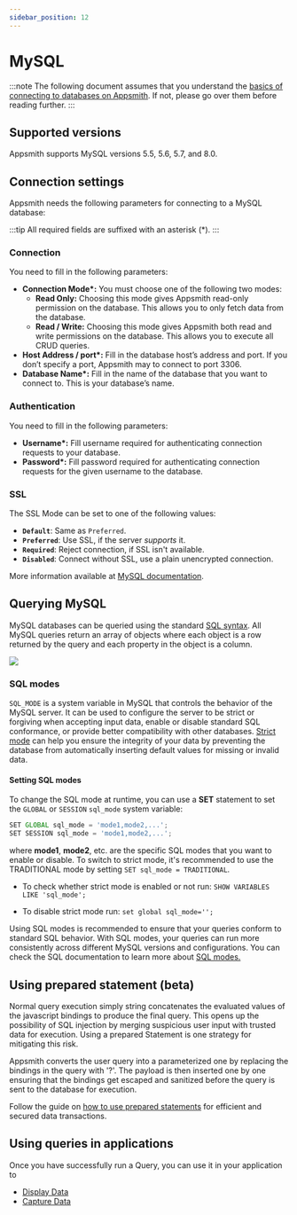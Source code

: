 ```yaml
---
sidebar_position: 12
---
```

# MySQL

:::note
The following document assumes that you understand the [basics of connecting to databases on Appsmith](/core-concepts/connecting-to-data-sources/connecting-to-databases.md#connecting-to-a-database). If not, please go over them before reading further.
:::

## **Supported versions**

Appsmith supports MySQL versions 5.5, 5.6, 5.7, and 8.0.

## Connection settings

Appsmith needs the following parameters for connecting to a MySQL database:

:::tip
All required fields are suffixed with an asterisk (\*).
:::

### **Connection**

You need to fill in the following parameters:

* **Connection Mode\*:** You must choose one of the following two modes:
  * **Read Only:** Choosing this mode gives Appsmith read-only permission on the database. This allows you to only fetch data from the database.
  * **Read / Write:** Choosing this mode gives Appsmith both read and write permissions on the database. This allows you to execute all CRUD queries.
* **Host Address / port\*:** Fill in the database host’s address and port. If you don’t specify a port, Appsmith may to connect to port 3306.
* **Database Name\*:** Fill in the name of the database that you want to connect to. This is your database’s name.

### Authentication

You need to fill in the following parameters:

* **Username\*:** Fill username required for authenticating connection requests to your database.
* **Password\*:** Fill password required for authenticating connection requests for the given username to the database.

### SSL

The SSL Mode can be set to one of the following values:

* **`Default`**: Same as `Preferred`.
* **`Preferred`**: Use SSL, if the server _supports_ it.
* **`Required`**: Reject connection, if SSL isn't available.
* **`Disabled`**: Connect without SSL, use a plain unencrypted connection.

More information available at [MySQL documentation](https://dev.mysql.com/doc/refman/8.0/en/connection-options.html#option\_general\_ssl-mode).

## Querying MySQL

MySQL databases can be queried using the standard [SQL syntax](https://dev.mysql.com/doc/refman/8.0/en/). All MySQL queries return an array of objects where each object is a row returned by the query and each property in the object is a column.

![](/img/postgres.gif)



### SQL modes

```SQL_MODE``` is a system variable in MySQL that controls the behavior of the MySQL server. It can be used to configure the server to be strict or forgiving when accepting input data, enable or disable standard SQL conformance, or provide better compatibility with other databases. [Strict mode](https://dev.mysql.com/doc/refman/8.0/en/sql-mode.html#sql-mode-strict) can help you ensure the integrity of your data by preventing the database from automatically inserting default values for missing or invalid data. 

#### Setting SQL modes

To change the SQL mode at runtime, you can use a **SET** statement to set the `GLOBAL` or `SESSION` ```sql_mode``` system variable:

```js
SET GLOBAL sql_mode = 'mode1,mode2,...';
SET SESSION sql_mode = 'mode1,mode2,...';
```
where **mode1**, **mode2**, etc. are the specific SQL modes that you want to enable or disable. To switch to strict mode, it's recommended to use the TRADITIONAL mode by setting ```SET sql_mode = TRADITIONAL```.

* To check whether strict mode is enabled or not run:
```SHOW VARIABLES LIKE 'sql_mode';```

* To disable strict mode run:
```set global sql_mode='';```

Using SQL modes is recommended to ensure that your queries conform to standard SQL behavior. With SQL modes, your queries can run more consistently across different MySQL versions and configurations. You can check the SQL documentation to learn more about [SQL modes.](https://dev.mysql.com/doc/refman/8.0/en/sql-mode.html)

## Using prepared statement (beta)

Normal query execution simply string concatenates the evaluated values of the javascript bindings to produce the final query. This opens up the possibility of SQL injection by merging suspicious user input with trusted data for execution. Using a prepared Statement is one strategy for mitigating this risk.

Appsmith converts the user query into a parameterized one by replacing the bindings in the query with '?'. The payload is then inserted one by one ensuring that the bindings get escaped and sanitized before the query is sent to the database for execution.

Follow the guide on [how to use prepared statements](/learning-and-resources/how-to-guides/how-to-use-prepared-statements) for efficient and secured data transactions.

## Using queries in applications

Once you have successfully run a Query, you can use it in your application to

* [Display Data](/core-concepts/data-access-and-binding/displaying-data-read/)
* [Capture Data](/core-concepts/data-access-and-binding/capturing-data-write/)
